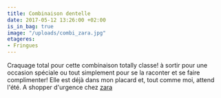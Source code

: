 ```yaml
---
title: Combinaison dentelle
date: 2017-05-12 13:26:00 +02:00
is_in_bag: true
image: "/uploads/combi_zara.jpg"
etageres:
- Fringues
---
```


Craquage total pour cette combinaison totally classe! à sortir pour une occasion spéciale ou tout simplement pour se la raconter et se faire complimenter! Elle est déjà dans mon placard et, tout comme moi, attend l'été. A shopper d'urgence chez [zara](https://www.zara.com/fr/fr/femme/combinaisons/combinaison-en-dentelle-assortie-c399001p4298230.html)